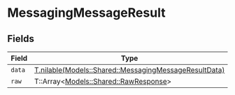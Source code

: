 # MessagingMessageResult


## Fields

| Field                                                                                                      | Type                                                                                                       | Required                                                                                                   | Description                                                                                                |
| ---------------------------------------------------------------------------------------------------------- | ---------------------------------------------------------------------------------------------------------- | ---------------------------------------------------------------------------------------------------------- | ---------------------------------------------------------------------------------------------------------- |
| `data`                                                                                                     | [T.nilable(Models::Shared::MessagingMessageResultData)](../../models/shared/messagingmessageresultdata.md) | :heavy_minus_sign:                                                                                         | N/A                                                                                                        |
| `raw`                                                                                                      | T::Array<[Models::Shared::RawResponse](../../models/shared/rawresponse.md)>                                | :heavy_minus_sign:                                                                                         | N/A                                                                                                        |